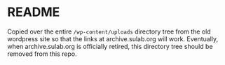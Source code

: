 # README

Copied over the entire `/wp-content/uploads` directory tree from the old wordpress site so that the links at archive.sulab.org will work.  Eventually, when archive.sulab.org is officially retired, this directory tree should be removed from this repo.